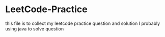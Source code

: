 # LeetCode-Practice
this file is to collect my leetcode practice question and solution
I probably using java to solve question
